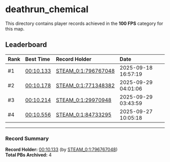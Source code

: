 # deathrun_chemical

This directory contains player records achieved in the **100 FPS** category for this map.

## Leaderboard

| Rank | Best Time | Record Holder | Date                |
| :--- | :-------- | :------------ | :------------------ |
| #1   | [00:10.133](./00010133_STEAM_0_1_796767048_20250918-165719.zip) | [STEAM_0:1:796767048](https://speedrun16.com/profile/STEAM_0:1:796767048)   | 2025-09-18 16:57:19 |
| #2   | [00:10.178](./00010178_STEAM_0_1_771348382_20250929-040106.zip) | [STEAM_0:1:771348382](https://speedrun16.com/profile/STEAM_0:1:771348382)   | 2025-09-29 04:01:06 |
| #3   | [00:10.214](./00010214_STEAM_0_1_29970948_20250929-034359.zip) | [STEAM_0:1:29970948](https://speedrun16.com/profile/STEAM_0:1:29970948)   | 2025-09-29 03:43:59 |
| #4   | [00:10.556](./00010556_STEAM_0_1_84733295_20250927-100518.zip) | [STEAM_0:1:84733295](https://speedrun16.com/profile/STEAM_0:1:84733295)   | 2025-09-27 10:05:18 |

---

### Record Summary
**Record Holder:** [00:10.133](./00010133_STEAM_0_1_796767048_20250918-165719.zip) (by [STEAM_0:1:796767048](https://speedrun16.com/profile/STEAM_0:1:796767048))  
**Total PBs Archived:** 4